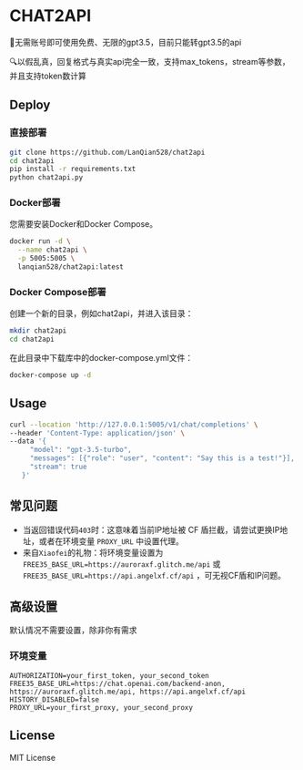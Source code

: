 # CHAT2API

🌟无需账号即可使用免费、无限的gpt3.5，目前只能转gpt3.5的api

🔍以假乱真，回复格式与真实api完全一致，支持max_tokens，stream等参数，并且支持token数计算

## Deploy

### 直接部署

```bash
git clone https://github.com/LanQian528/chat2api
cd chat2api
pip install -r requirements.txt
python chat2api.py
```

### Docker部署

您需要安装Docker和Docker Compose。

```bash
docker run -d \
  --name chat2api \
  -p 5005:5005 \
  lanqian528/chat2api:latest
```

### Docker Compose部署

创建一个新的目录，例如chat2api，并进入该目录：

```bash
mkdir chat2api
cd chat2api
```

在此目录中下载库中的docker-compose.yml文件：

```bash
docker-compose up -d
```

## Usage

```bash
curl --location 'http://127.0.0.1:5005/v1/chat/completions' \
--header 'Content-Type: application/json' \
--data '{
     "model": "gpt-3.5-turbo",
     "messages": [{"role": "user", "content": "Say this is a test!"}],
     "stream": true
   }'
```

## 常见问题

- 当返回错误代码`403`时：这意味着当前IP地址被 CF 盾拦截，请尝试更换IP地址，或者在环境变量 `PROXY_URL` 中设置代理。
- 来自`Xiaofei`的礼物：将环境变量设置为 `FREE35_BASE_URL=https://auroraxf.glitch.me/api` 或 `FREE35_BASE_URL=https://api.angelxf.cf/api` ，可无视CF盾和IP问题。

## 高级设置

默认情况不需要设置，除非你有需求

### 环境变量

```
AUTHORIZATION=your_first_token, your_second_token
FREE35_BASE_URL=https://chat.openai.com/backend-anon, https://auroraxf.glitch.me/api, https://api.angelxf.cf/api
HISTORY_DISABLED=false
PROXY_URL=your_first_proxy, your_second_proxy
```

[//]: # (## 鸣谢)

[//]: # ()

[//]: # (感谢各位大佬的pr支持，感谢。)

## License

MIT License
